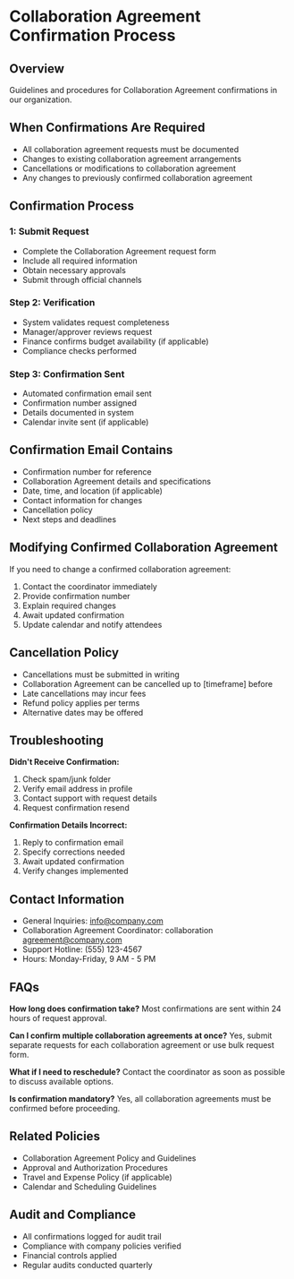 # Collaboration Agreement Confirmation Process

## Overview
Guidelines and procedures for Collaboration Agreement confirmations in our organization.

## When Confirmations Are Required
- All collaboration agreement requests must be documented
- Changes to existing collaboration agreement arrangements
- Cancellations or modifications to collaboration agreement
- Any changes to previously confirmed collaboration agreement

## Confirmation Process

###  1: Submit Request
- Complete the Collaboration Agreement request form
- Include all required information
- Obtain necessary approvals
- Submit through official channels

### Step 2: Verification
- System validates request completeness
- Manager/approver reviews request
- Finance confirms budget availability (if applicable)
- Compliance checks performed

### Step 3: Confirmation Sent
- Automated confirmation email sent
- Confirmation number assigned
- Details documented in system
- Calendar invite sent (if applicable)

## Confirmation Email Contains
- Confirmation number for reference
- Collaboration Agreement details and specifications
- Date, time, and location (if applicable)
- Contact information for changes
- Cancellation policy
- Next steps and deadlines

## Modifying Confirmed Collaboration Agreement
If you need to change a confirmed collaboration agreement:
1. Contact the coordinator immediately
2. Provide confirmation number
3. Explain required changes
4. Await updated confirmation
5. Update calendar and notify attendees

## Cancellation Policy
- Cancellations must be submitted in writing
- Collaboration Agreement can be cancelled up to [timeframe] before
- Late cancellations may incur fees
- Refund policy applies per terms
- Alternative dates may be offered

## Troubleshooting

**Didn't Receive Confirmation:**
1. Check spam/junk folder
2. Verify email address in profile
3. Contact support with request details
4. Request confirmation resend

**Confirmation Details Incorrect:**
1. Reply to confirmation email
2. Specify corrections needed
3. Await updated confirmation
4. Verify changes implemented

## Contact Information
- General Inquiries: info@company.com
- Collaboration Agreement Coordinator: collaboration agreement@company.com
- Support Hotline: (555) 123-4567
- Hours: Monday-Friday, 9 AM - 5 PM

## FAQs

**How long does confirmation take?**
Most confirmations are sent within 24 hours of request approval.

**Can I confirm multiple collaboration agreements at once?**
Yes, submit separate requests for each collaboration agreement or use bulk request form.

**What if I need to reschedule?**
Contact the coordinator as soon as possible to discuss available options.

**Is confirmation mandatory?**
Yes, all collaboration agreements must be confirmed before proceeding.

## Related Policies
- Collaboration Agreement Policy and Guidelines
- Approval and Authorization Procedures
- Travel and Expense Policy (if applicable)
- Calendar and Scheduling Guidelines

## Audit and Compliance
- All confirmations logged for audit trail
- Compliance with company policies verified
- Financial controls applied
- Regular audits conducted quarterly

